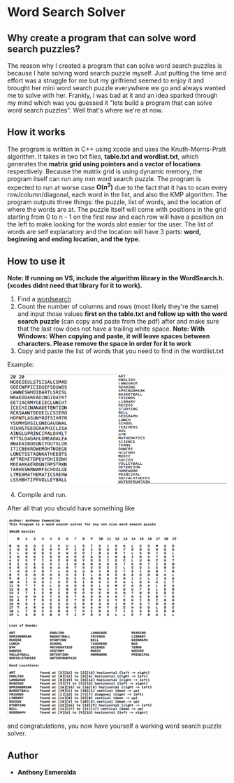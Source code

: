 # Word Search Solver
## Why create a program that can solve word search puzzles?
The reason why I created a program that can solve word search puzzles is because I hate solving word search puzzle myself. Just putting the time and effort was a struggle for me but my girlfriend seemed to enjoy it and brought her mini word search puzzle everywhere we go and always wanted me to solve with her. Frankly, I was bad at it and an idea sparked through my mind which was you guessed it "lets build a program that can solve word search puzzles". Well that's where we're at now.

## How it works
The program is written in C++ using xcode and uses the Knuth-Morris-Pratt algorithm. It takes in two txt files, **table.txt and wordlist.txt**, which generates the **matrix grid using pointers and a vector of locations** respectively. Because the matrix grid is using dynamic memory, the program itself can run any nxn word search puzzle. The program is expected to run at worse case **O(n<sup>3</sup>)** due to the fact that it has to scan every row/column/diagonal, each word in the list, and also the KMP algorithm. The program outputs three things: the puzzle, list of words, and the location of where the words are at. The puzzle itself will come with positions in the grid starting from 0 to n - 1 on the first row and each row will have a position on the left to make looking for the words alot easier for the user. The list of words are self explanatory and the location will have 3 parts: **word, beginning and ending location, and the type**.

## How to use it
**Note: If running on VS, include the algorithm library in the WordSearch.h. (xcodes didnt need that library for it to work).**
1. Find a [wordsearch](https://www.brainzilla.com/word-games/word-search/printable)
2. Count the number of columns and rows (most likely they're the same) and input those values **first on the table.txt and follow up with the word search puzzle** (can copy and paste from the pdf) after and make sure that the last row does not have a trailing white space. **Note: With Windows: When copying and paste, it will leave spaces between characters. Please remove the space in order for it to work**
3. Copy and paste the list of words that you need to find in the wordlist.txt

Example:
<p align="center">
<img src="docs/TableExample.png" width="250" height="250"/><img src ="docs/WordListsExample.png" width="250" height="250"/>
</p>

4. Compile and run.

After all that you should have something like 
<p align="center">
  <img src="docs/OutputExample.png" width="600" height="450" />
</p>

and congratulations, you now have yourself a working word search puzzle solver. 

## Author
* **Anthony Esmeralda**
